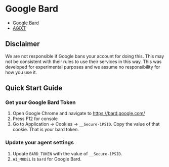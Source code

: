# Google Bard
- [Google Bard](https://bard.google.com)
- [AGiXT](https://github.com/Josh-XT/AGiXT)

## Disclaimer

We are not responsible if Google bans your account for doing this. This may not be consistent with their rules to use their services in this way. This was developed for experimental purposes and we assume no responsibility for how you use it.

## Quick Start Guide

### Get your Google Bard Token

1. Open Google Chrome and navigate to https://bard.google.com/
2. Press F12 for console
3. Go to Application → Cookies → `__Secure-1PSID`. Copy the value of that cookie. That is your bard token.

### Update your agent settings
1. Update `BARD_TOKEN` with the value of `__Secure-1PSID`.
2. `AI_MODEL` is `bard` for Google Bard.